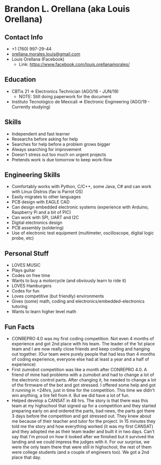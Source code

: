 # Brandon L. Orellana (aka Louis Orellana)
## Contact Info
- +1 (760) 997-29-44
- orellana.morales.louis@gmail.com
- Louis Orellana (Facebook)
  - Link: https://www.facebook.com/louis.orellanamorales/
## Education
-	CBTis 21 => Electronics Technician (AGO/16 - JUN/19)
    - NOTE: Still doing paperwork for the document
-	Instituto Tecnológico de Mexicali => Electronic Engineering (AGO/19 - Currently studying)

## Skills
- Independent and fast learner
- Researchs before asking for help
- Searches for help before a problem grows bigger
- Always searching for improvement
- Doesn't stress out too much on urgent projects
- Pretends work is due tomorrow to keep work-flow

## Engineering Skills
- Comfortably works with Python, C/C++, some Java, C# and can work with Linux Distros (fav is Parrot OS)
- Easily migrates to other languages
- PCB design with EAGLE CAD
- Can design embedded electronic systems (experience with  Arduino, Raspberry Pi and a bit of PIC)
- Can work with SPI, UART and I2C
- Digital electronics design
- PCB assembly (soldering)
- Use of electronic test equipment (multimeter, oscilloscope, digital logic probe, etc)

## Personal Stuff
- LOVES MUSIC
- Plays guitar
- Codes on free time
- Wants to buy a motorcycle (and obviously learn to ride it)
- LOVES Hamburgers
- Codes for fun
- Loves competitive (but friendly) environments
- Gives (some) math, coding and electronics/embedded-electronics tutoring
- Wants to learn higher level math

## Fun Facts
- CONREPRO 4.0 was my first coding competition. Not even 4 months of experience and got 2nd place with his team. The leader of the 1st place team and I are now really close friends and keep coding and hanging out together. (Our team were purely people that had less than 4 months of coding experience, everyone else had at least a year and a half of experience)
- First zumobot competition was like a month after CONREPRO 4.0. A friend of mine had problems with a zumobot and had to change a lot of the electronic control parts. After changing it,  he needed to change a lot of the firmware of the bot and got stressed. I offered some help and got it running in <24hrs, just in time for the competition. This time we didn't win anything, a tire fell from it. But we did have a lot of fun.
- Helped develop a CANSAT in 48 hrs. The story is that there was this team at my highschool that signed up for a competition and they started preparing early on and ordered the parts, bad news, the parts got there 3 days before the competition and got stressed out. They knew about me because of their teacher and tutor for the project. In 15 minutes they told me the story and how everything worked (it was my first CANSAT) and they adopted me as their team leader and built it in two days. Can't say that I'm proud on how it looked after we finished but it survived the landing and we could impress the judges with it. For our surprise, we were the only team there that were still in highschool, the rest of them were college students (and a couple of engineers too). We got a 2nd place that day.
